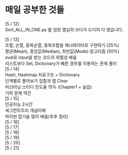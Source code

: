 # 매일 공부한 것들

[5 / 12]  
Sort_ALL_IN_ONE.py 를 엄청 열심히 쓰다가 드디어 다 썼습니다.

[5 / 13]  
조합, 순열, 중복순열, 중복조합을 제너레이터로 구현하기 (25%)  
평균(Mean), 중앙값(Median), 최빈값(Mode) 알고리즘 (50%)  
eval로 input을 받는 코드의 위험성 배움   
리스트보다 Set, Dictionary가 빠른 경우를 이용하는 문제 풀이     
[5 / 14]   
Hash, Hashmap 자료구조 = Dictionary  
단계별로 풀어보기 집합과 맵 Clear  
머신러닝 스터디 진도율 15% (Chapter1 + 실습)  
기하 문제 약간  
[5 / 15]   
인공지능 2시간   
세그먼트트리 개념이해  
파이썬 잡기술 많이 배움(추후 정리)  
[5 / 16]   
[5 / 17]   
[5 / 18]   
[5 / 19]   
[5 / 20]   
[5 / 21]   